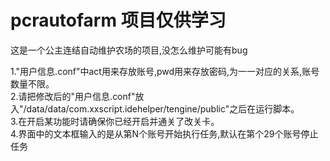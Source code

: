 # pcrautofarm 项目仅供学习

这是一个公主连结自动维护农场的项目,没怎么维护可能有bug

1."用户信息.conf"中act用来存放账号,pwd用来存放密码,为一一对应的关系,账号数量不限。  
2.请把修改后的"用户信息.conf"放入"/data/data/com.xxscript.idehelper/tengine/public"之后在运行脚本。  
3.在开启某功能时请确保你已经开启并通关了改关卡。  
4.界面中的文本框输入的是从第N个账号开始执行任务,默认在第个29个账号停止任务
